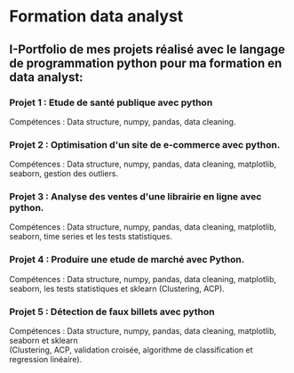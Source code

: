 # Formation data analyst 
## I-Portfolio de mes projets réalisé avec le langage de programmation python pour ma formation en data analyst:   
### Projet 1 : Etude de santé publique avec python  
Compétences : Data structure, numpy, pandas, data cleaning.  
### Projet 2 : Optimisation d'un site de e-commerce avec python.  
Compétences : Data structure, numpy, pandas, data cleaning, matplotlib, seaborn, gestion des outliers.  
### Projet 3 : Analyse des ventes d'une librairie en ligne avec python.  
Compétences : Data structure, numpy, pandas, data cleaning, matplotlib, seaborn, time series et les tests statistiques.  
### Projet 4 : Produire une etude de marché avec Python.  
Compétences : Data structure, numpy, pandas, data cleaning, matplotlib, seaborn, les tests statistiques et sklearn (Clustering, ACP).  
### Projet 5 : Détection de faux billets avec python  
Compétences : Data structure, numpy, pandas, data cleaning, matplotlib, seaborn et sklearn   
(Clustering, ACP, validation croisée, algorithme de classification et regression linéaire).  

